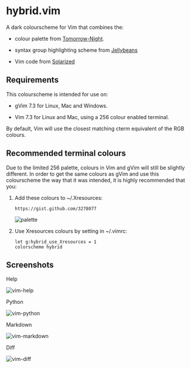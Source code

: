 # hybrid.vim

A dark colourscheme for Vim that combines the:

-   colour palette from [Tomorrow-Night](https://github.com/chriskempson/vim-tomorrow-theme).

-   syntax group highlighting scheme from [Jellybeans](https://github.com/nanotech/jellybeans.vim)

-   Vim code from [Solarized](https://github.com/altercation/vim-colors-solarized)

## Requirements

This colourscheme is intended for use on:

-   gVim 7.3 for Linux, Mac and Windows.

-   Vim 7.3 for Linux and Mac, using a 256 colour enabled terminal.

By default, Vim will use the closest matching cterm equivalent of the RGB
colours.

## Recommended terminal colours

Due to the limited 256 palette, colours in Vim and gVim will still be slightly
different. In order to get the same colours as gVim and use this colourscheme
the way that it was intended, it is highly recommended that you:

1.  Add these colours to ~/.Xresources:

        https://gist.github.com/3278077
        
    ![palette](http://dl.dropbox.com/u/23813887/Xresources-palette.png)

2.  Use Xresources colours by setting in ~/.vimrc:

        let g:hybrid_use_Xresources = 1
        colorscheme hybrid

## Screenshots

Help

![vim-help](http://dl.dropbox.com/u/23813887/vim-help.png)

Python

![vim-python](http://dl.dropbox.com/u/23813887/vim-python.png)

Markdown

![vim-markdown](http://dl.dropbox.com/u/23813887/vim-markdown.png)

Diff

![vim-diff](http://dl.dropbox.com/u/23813887/vim-diff.png)

